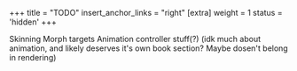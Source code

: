 +++
title = "TODO"
insert_anchor_links = "right"
[extra]
weight = 1
status = 'hidden'
+++

Skinning
Morph targets
Animation controller stuff(?) (idk much about animation, and likely deserves it's own book section? Maybe dosen't belong in rendering)
